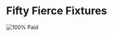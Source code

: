 <meta property='og:title' content="Mastt Badge: I've paid my dues!"/>
<meta property='og:image' content='/badges/assets/images/hundred_percent_paid.png'/>
<meta property='og:description' content="Mastt Badge: I've paid my dues"/>
<meta property='og:url' content='//istisiki.github.io/badges/one-hundredth-payment'/>

# Fifty Fierce Fixtures

![100% Paid](/badges/assets/images/hundred_percent_paid.png "100% Paid")
